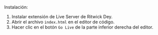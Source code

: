 Instalación:

1. Instalar extensión de Live Server de Ritwick Dey.
2. Abrir el archivo `index.html` en el editor de código.
3. Hacer clic en el botón `Go Live` de la parte inferior derecha del editor.
